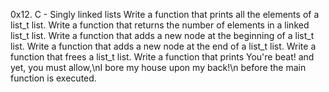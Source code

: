 0x12. C - Singly linked lists
Write a function that prints all the elements of a list_t list.
Write a function that returns the number of elements in a linked list_t list.
Write a function that adds a new node at the beginning of a list_t list.
Write a function that adds a new node at the end of a list_t list.
Write a function that frees a list_t list.
Write a function that prints You're beat! and yet, you must allow,\nI bore my house upon my back!\n before the main function is executed.
